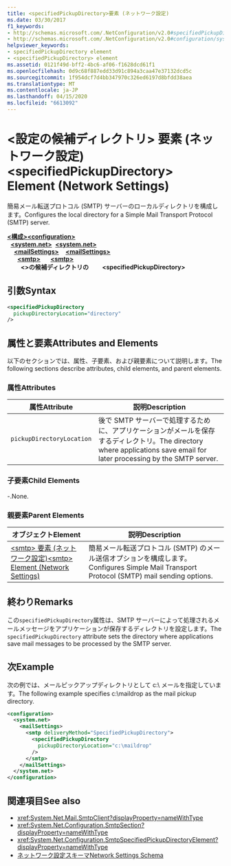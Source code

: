 ```yaml
---
title: <specifiedPickupDirectory>要素 (ネットワーク設定)
ms.date: 03/30/2017
f1_keywords:
- http://schemas.microsoft.com/.NetConfiguration/v2.0#specifiedPickupDirectory
- http://schemas.microsoft.com/.NetConfiguration/v2.0#configuration/system.net/mailSettings/smtp/specifiedPickupDirectory
helpviewer_keywords:
- specifiedPickupDirectory element
- <specifiedPickupDirectory> element
ms.assetid: 0121f49d-bff2-4bc6-af06-f1628dcd61f1
ms.openlocfilehash: 0d9c68f887edd33d91c894a3caa47e37132dcd5c
ms.sourcegitcommit: 1f954dcf7d4bb347970c326ed6197d8bfdd38aea
ms.translationtype: MT
ms.contentlocale: ja-JP
ms.lasthandoff: 04/15/2020
ms.locfileid: "6613092"
---
```

# <a name="specifiedpickupdirectory-element-network-settings"></a><span data-ttu-id="92c72-102">\<設定の候補ディレクトリ> 要素 (ネットワーク設定)</span><span class="sxs-lookup"><span data-stu-id="92c72-102">\<specifiedPickupDirectory> Element (Network Settings)</span></span>
<span data-ttu-id="92c72-103">簡易メール転送プロトコル (SMTP) サーバーのローカルディレクトリを構成します。</span><span class="sxs-lookup"><span data-stu-id="92c72-103">Configures the local directory for a Simple Mail Transport Protocol (SMTP) server.</span></span>  
  
<span data-ttu-id="92c72-104">[**\<構成>**](../configuration-element.md)</span><span class="sxs-lookup"><span data-stu-id="92c72-104">[**\<configuration>**](../configuration-element.md)</span></span>\
<span data-ttu-id="92c72-105">&nbsp;&nbsp;[**\<system.net>**](system-net-element-network-settings.md)</span><span class="sxs-lookup"><span data-stu-id="92c72-105">&nbsp;&nbsp;[**\<system.net>**](system-net-element-network-settings.md)</span></span>\
<span data-ttu-id="92c72-106">&nbsp;&nbsp;&nbsp;&nbsp;[**\<mailSettings>**](mailsettings-element-network-settings.md)</span><span class="sxs-lookup"><span data-stu-id="92c72-106">&nbsp;&nbsp;&nbsp;&nbsp;[**\<mailSettings>**](mailsettings-element-network-settings.md)</span></span>\
<span data-ttu-id="92c72-107">&nbsp;&nbsp;&nbsp;&nbsp;&nbsp;&nbsp;[**\<smtp>**](smtp-element-network-settings.md)</span><span class="sxs-lookup"><span data-stu-id="92c72-107">&nbsp;&nbsp;&nbsp;&nbsp;&nbsp;&nbsp;[**\<smtp>**](smtp-element-network-settings.md)</span></span>\
<span data-ttu-id="92c72-108">&nbsp;&nbsp;&nbsp;&nbsp;&nbsp;&nbsp;&nbsp;&nbsp;**\<>の候補ディレクトリの**</span><span class="sxs-lookup"><span data-stu-id="92c72-108">&nbsp;&nbsp;&nbsp;&nbsp;&nbsp;&nbsp;&nbsp;&nbsp;**\<specifiedPickupDirectory>**</span></span>  
  
## <a name="syntax"></a><span data-ttu-id="92c72-109">引数</span><span class="sxs-lookup"><span data-stu-id="92c72-109">Syntax</span></span>  
  
```xml  
<specifiedPickupDirectory  
  pickupDirectoryLocation="directory"
/>  
```  
  
## <a name="attributes-and-elements"></a><span data-ttu-id="92c72-110">属性と要素</span><span class="sxs-lookup"><span data-stu-id="92c72-110">Attributes and Elements</span></span>  
 <span data-ttu-id="92c72-111">以下のセクションでは、属性、子要素、および親要素について説明します。</span><span class="sxs-lookup"><span data-stu-id="92c72-111">The following sections describe attributes, child elements, and parent elements.</span></span>  
  
### <a name="attributes"></a><span data-ttu-id="92c72-112">属性</span><span class="sxs-lookup"><span data-stu-id="92c72-112">Attributes</span></span>  
  
|<span data-ttu-id="92c72-113">属性</span><span class="sxs-lookup"><span data-stu-id="92c72-113">Attribute</span></span>|<span data-ttu-id="92c72-114">説明</span><span class="sxs-lookup"><span data-stu-id="92c72-114">Description</span></span>|  
|---------------|-----------------|  
|`pickupDirectoryLocation`|<span data-ttu-id="92c72-115">後で SMTP サーバーで処理するために、アプリケーションがメールを保存するディレクトリ。</span><span class="sxs-lookup"><span data-stu-id="92c72-115">The directory where applications save email for later processing by the SMTP server.</span></span>|  
  
### <a name="child-elements"></a><span data-ttu-id="92c72-116">子要素</span><span class="sxs-lookup"><span data-stu-id="92c72-116">Child Elements</span></span>  
 <span data-ttu-id="92c72-117">-.</span><span class="sxs-lookup"><span data-stu-id="92c72-117">None.</span></span>  
  
### <a name="parent-elements"></a><span data-ttu-id="92c72-118">親要素</span><span class="sxs-lookup"><span data-stu-id="92c72-118">Parent Elements</span></span>  
  
|<span data-ttu-id="92c72-119">オブジェクト</span><span class="sxs-lookup"><span data-stu-id="92c72-119">Element</span></span>|<span data-ttu-id="92c72-120">説明</span><span class="sxs-lookup"><span data-stu-id="92c72-120">Description</span></span>|  
|-------------|-----------------|  
|[<span data-ttu-id="92c72-121">\<smtp> 要素 (ネットワーク設定)</span><span class="sxs-lookup"><span data-stu-id="92c72-121">\<smtp> Element (Network Settings)</span></span>](smtp-element-network-settings.md)|<span data-ttu-id="92c72-122">簡易メール転送プロトコル (SMTP) のメール送信オプションを構成します。</span><span class="sxs-lookup"><span data-stu-id="92c72-122">Configures Simple Mail Transport Protocol (SMTP) mail sending options.</span></span>|  
  
## <a name="remarks"></a><span data-ttu-id="92c72-123">終わり</span><span class="sxs-lookup"><span data-stu-id="92c72-123">Remarks</span></span>  
 <span data-ttu-id="92c72-124">この`specifiedPickupDirectory`属性は、SMTP サーバーによって処理されるメールメッセージをアプリケーションが保存するディレクトリを設定します。</span><span class="sxs-lookup"><span data-stu-id="92c72-124">The `specifiedPickupDirectory` attribute sets the directory where applications save mail messages to be processed by the SMTP server.</span></span>  
  
## <a name="example"></a><span data-ttu-id="92c72-125">次</span><span class="sxs-lookup"><span data-stu-id="92c72-125">Example</span></span>  
 <span data-ttu-id="92c72-126">次の例では、メールピックアップディレクトリとして c:\ メールを指定しています。</span><span class="sxs-lookup"><span data-stu-id="92c72-126">The following example specifies c:\maildrop as the mail pickup directory.</span></span>  
  
```xml  
<configuration>  
  <system.net>  
    <mailSettings>  
      <smtp deliveryMethod="SpecifiedPickupDirectory">  
        <specifiedPickupDirectory  
          pickupDirectoryLocation="c:\maildrop"  
        />  
      </smtp>  
    </mailSettings>  
  </system.net>  
</configuration>  
```  
  
## <a name="see-also"></a><span data-ttu-id="92c72-127">関連項目</span><span class="sxs-lookup"><span data-stu-id="92c72-127">See also</span></span>

- <xref:System.Net.Mail.SmtpClient?displayProperty=nameWithType>
- <xref:System.Net.Configuration.SmtpSection?displayProperty=nameWithType>
- <xref:System.Net.Configuration.SmtpSpecifiedPickupDirectoryElement?displayProperty=nameWithType>
- [<span data-ttu-id="92c72-128">ネットワーク設定スキーマ</span><span class="sxs-lookup"><span data-stu-id="92c72-128">Network Settings Schema</span></span>](index.md)